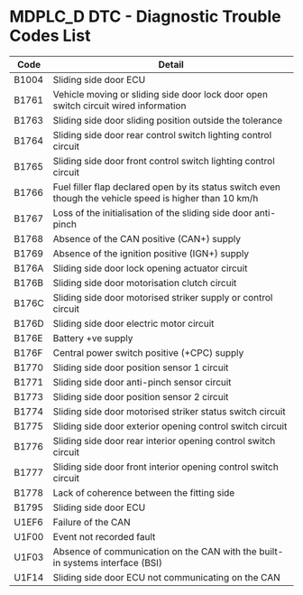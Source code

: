 # MDPLC_D DTC - Diagnostic Trouble Codes List

| Code | Detail |
| - | - |
| B1004 | Sliding side door ECU |
| B1761 | Vehicle moving or sliding side door lock door open switch circuit wired information |
| B1763 | Sliding side door sliding position outside the tolerance |
| B1764 | Sliding side door rear control switch lighting control circuit |
| B1765 | Sliding side door front control switch lighting control circuit |
| B1766 | Fuel filler flap declared open by its status switch even though the vehicle speed is higher than 10 km/h |
| B1767 | Loss of the initialisation of the sliding side door anti-pinch |
| B1768 | Absence of the CAN positive (CAN+) supply |
| B1769 | Absence of the ignition positive (IGN+) supply |
| B176A | Sliding side door lock opening actuator circuit |
| B176B | Sliding side door motorisation clutch circuit |
| B176C | Sliding side door motorised striker supply or control circuit |
| B176D | Sliding side door electric motor circuit |
| B176E | Battery +ve supply |
| B176F | Central power switch positive (+CPC) supply |
| B1770 | Sliding side door position sensor 1 circuit |
| B1771 | Sliding side door anti-pinch sensor circuit |
| B1773 | Sliding side door position sensor 2 circuit |
| B1774 | Sliding side door motorised striker status switch circuit |
| B1775 | Sliding side door exterior opening control switch circuit |
| B1776 | Sliding side door rear interior opening control switch circuit |
| B1777 | Sliding side door front interior opening control switch circuit |
| B1778 | Lack of coherence between the fitting side |
| B1795 | Sliding side door ECU |
| U1EF6 | Failure of the CAN |
| U1F00 | Event not recorded fault |
| U1F03 | Absence of communication on the CAN with the built-in systems interface (BSI) |
| U1F14 | Sliding side door ECU not communicating on the CAN |
